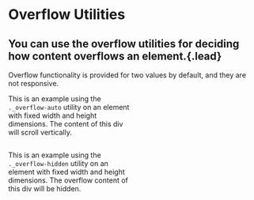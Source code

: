 # Overflow Utilities
## You can use the overflow utilities for deciding how content overflows an element.{.lead}

Overflow functionality is provided for two values by default, and they are not responsive.

<i-code-preview title="Overflow Utility Example">

<div class="_overflow-auto _background-gray-10 _padding-x-1 _display-inline-block" style="width: 250px; height: 100px;">

This is an example using the `._overflow-auto` utility on an element with fixed width and height dimensions. The content of this div will scroll vertically.

</div> 

<div class="_overflow-hidden _background-gray-10 _padding-x-1 _display-inline-block" style="width: 250px; height: 100px;">

This is an example using the `._overflow-hidden` utility on an element with fixed width and height dimensions. The overflow content of this div will be hidden.

</div> 

<template slot="html">

~~~html
<div class="_overflow-auto">...</div>
~~~
~~~html
<div class="_overflow-hidden">...</div>
~~~

</template>
</i-code-preview>
